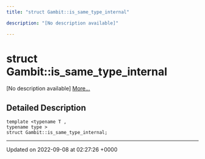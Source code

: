 ```yaml
---
title: "struct Gambit::is_same_type_internal"

description: "[No description available]"

---
```


# struct Gambit::is_same_type_internal



[No description available] [More...](#detailed-description)

## Detailed Description

```
template <typename T ,
typename type >
struct Gambit::is_same_type_internal;
```

-------------------------------

Updated on 2022-09-08 at 02:27:26 +0000